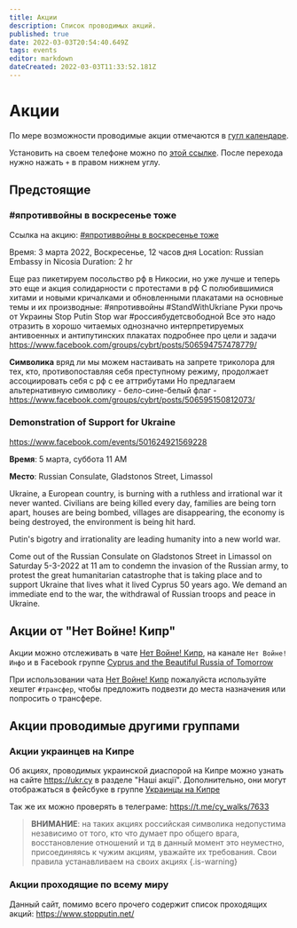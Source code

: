 ```yaml
---
title: Акции
description: Список проводимых акций.
published: true
date: 2022-03-03T20:54:40.649Z
tags: events
editor: markdown
dateCreated: 2022-03-03T11:33:52.181Z
---
```


# Акции

По мере возможности проводимые акции отмечаются в [гугл календаре](/events/calendar).

Установить на своем телефоне можно по [этой ссылке](https://calendar.google.com/calendar/embed?src=02ht52d58c5l660680gt0at5p0%40group.calendar.google.com&ctz=Asia%2FNicosia). После перехода нужно нажать `+` в правом нижнем углу.

## Предстоящие
### #япротиввойны в воскресенье тоже

Ссылка на акцию: [#япротиввойны в воскресенье тоже](https://www.facebook.com/events/519809749717475)

Время: 3 марта 2022, Воскресенье, 12 часов дня
Location: Russian Embassy in Nicosia
Duration: 2 hr

Еще раз пикетируем посольство рф в Никосии, но уже лучше и теперь это еще и акция солидарности с протестами в рф
С полюбившимися хитами и новыми кричалками и обновленными плакатами на основные темы и их производные:
#япротиввойны #StandWithUkriane Руки прочь от Украины Stop Putin Stop war #россиябудетсвободной
Все это надо отразить в хорошо читаемых однозначно интерпретируемых антивоенных и антипутинских плакатах
подробнее про цели и задачи https://www.facebook.com/groups/cybrt/posts/506594757478779/

**Символика**
вряд ли мы можем настаивать на запрете триколора для тех, кто, противопоставляя себя преступному режиму, продолжает ассоциировать себя с рф с ее аттрибутами
Но предлагаем альтернативную символику - бело-сине-белый флаг - https://www.facebook.com/groups/cybrt/posts/506595150812073/

### Demonstration of Support for Ukraine 

https://www.facebook.com/events/501624921569228

**Время**: 5 марта, суббота 11 AM

**Место**: Russian Consulate, Gladstonos Street, Limassol 

Ukraine, a European country, is burning with a ruthless and irrational war it never wanted. Civilians are being killed every day, families are being torn apart, houses are being bombed, villages are disappearing, the economy is being destroyed, the environment is being hit hard.

Putin's bigotry and irrationality are leading humanity into a new world war.

Come out of the Russian Consulate on Gladstonos Street in Limassol on Saturday 5-3-2022 at 11 am to condemn the invasion of the Russian army, to protest the great humanitarian catastrophe that is taking place and to support Ukraine that lives what it lived Cyprus 50 years ago.
We demand an immediate end to the war, the withdrawal of Russian troops and peace in Ukraine.

## Акции от "Нет Войне! Кипр"

Акции можно отслеживать в чате [Нет Войне! Кипр](https://t.me/cy_walks/7582), на канале `Нет Войне! Инфо` и в Facebook группе [Cyprus and the Beautiful Russia of Tomorrow](https://www.facebook.com/groups/cybrt)

При использовании чата [Нет Войне! Кипр](https://t.me/cy_walks/7582) пожалуйста используйте хештег `#трансфер`, чтобы предложить подвезти до места назначения или попросить о трансфере.

## Акции проводимые другими группами

### Акции украинцев на Кипре
Об акциях, проводимых украинской диаспорой на Кипре можно узнать на сайте https://ukr.cy в разделе "Наші акції". Дополнительно, они могут отображаться в фейсбуке в группе [Украинцы на Кипре](https://www.facebook.com/groups/uacyprus/events)

Так же их можно проверять в телеграме: https://t.me/cy_walks/7633

> **ВНИМАНИЕ**: на таких акциях российская символика недопустима
> независимо от того, кто что думает про общего врага, восстановление отношений и тд
> в данный момент это неуместно, присоединяясь к чужим акциям, уважайте их требования.
> Свои правила устанавливаем на своих акциях
{.is-warning}

### Акции проходящие по всему миру
Данный сайт, помимо всего прочего содержит список проходящих акций: https://www.stopputin.net/
